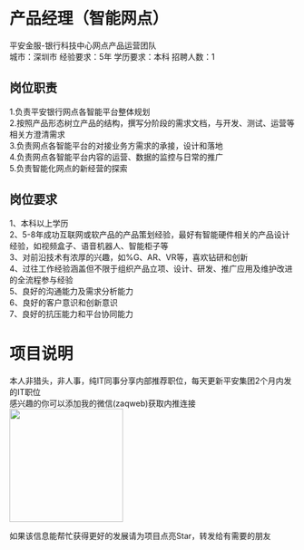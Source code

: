 # 产品经理（智能网点）
平安金服-银行科技中心网点产品运营团队  
城市：深圳市 经验要求：5年 学历要求：本科  招聘人数：1

## 岗位职责
1.负责平安银行网点各智能平台整体规划   
2.按照产品形态树立产品的结构，撰写分阶段的需求文档，与开发、测试、运营等相关方澄清需求   
3.负责网点各智能平台的对接业务方需求的承接，设计和落地   
4.负责网点各智能平台内容的运营、数据的监控与日常的推广   
5.负责智能化网点的新经营的探索

## 岗位要求
1、本科以上学历   
2、5-8年成功互联网或软产品的产品策划经验，最好有智能硬件相关的产品设计经验，如视频盒子、语音机器人、智能柜子等   
3、对前沿技术有浓厚的兴趣，如%G、AR、VR等，喜欢钻研和创新   
4、过往工作经验涵盖但不限于组织产品立项、设计、研发、推广应用及维护改进的全流程参与经验   
5、良好的沟通能力及需求分析能力   
6、良好的客户意识和创新意识   
7、良好的抗压能力和平台协同能力

# 项目说明

本人非猎头，非人事，纯IT同事分享内部推荐职位，每天更新平安集团2个月内发的IT职位  
感兴趣的你可以添加我的微信(zaqweb)获取内推连接  
<img src="https://github.com/zaqweb/PA-IT-JOBS/blob/master/WechatICode.jpeg"  height="200" width="200">

如果该信息能帮忙获得更好的发展请为项目点亮Star，转发给有需要的朋友




